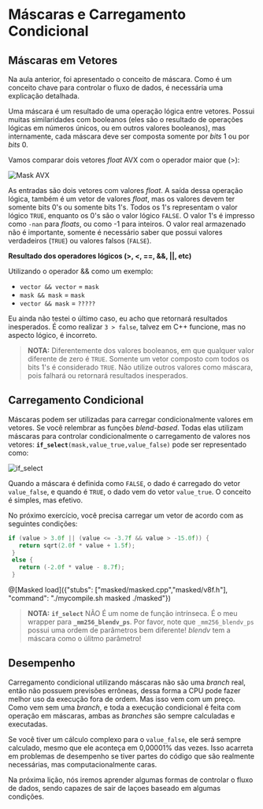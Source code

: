 # Máscaras e Carregamento Condicional

## Máscaras em Vetores

Na aula anterior, foi apresentado o conceito de máscara. Como é um conceito chave para controlar o fluxo de dados, é necessária uma explicação detalhada.

Uma máscara é um resultado de uma operação lógica entre vetores. Possui muitas similaridades com booleanos (eles são o resultado de operações lógicas em números únicos, ou em outros valores booleanos), mas internamente, cada máscara deve ser composta somente por _bits_ 1 ou por _bits_ 0.

Vamos comparar dois vetores _float_ AVX com o operador maior que (>):

![Mask AVX](/images/mask.png)

As entradas são dois vetores com valores _float_. A saída dessa operação lógica, também é um vetor de valores _float_, mas os valores devem ter somente bits 0's ou somente bits 1's. Todos os 1's representam o valor lógico `TRUE`, enquanto os 0's são o valor lógico `FALSE`. O valor 1's é impresso como `-nan` para _floats_, ou como -1 para inteiros. O valor real armazenado não é importante, somente é necessário saber que possui valores verdadeiros (`TRUE`) ou valores falsos (`FALSE`).

**Resultado dos operadores lógicos (>, <, ==, &&, ||, etc)**

Utilizando o operador && como um exemplo:

- `vector && vector` = `mask`
- `mask && mask` = `mask`
- `vector && mask` = `?????` 

Eu ainda não testei o último caso, eu acho que retornará resultados inesperados. É como realizar `3 > false`, talvez em C++ funcione, mas no aspecto lógico, é incorreto.

>**NOTA:** Diferentemente dos valores booleanos, em que qualquer valor diferente de zero é `TRUE`. Somente um vetor composto com todos os bits 1's é considerado `TRUE`. Não utilize outros valores como máscara, pois falhará ou retornará resultados inesperados.

## Carregamento Condicional

Máscaras podem ser utilizadas para carregar condicionalmente valores em vetores. Se você relembrar as funções _blend-based_. Todas elas utilizam máscaras para controlar condicionalmente o carregamento de valores nos vetores:
**`if_select`**`(mask,value_true,value_false)` pode ser representado como:

![if_select](/images/ifselect.png)

Quando a máscara é definida como `FALSE`, o dado é carregado do vetor `value_false`, e quando é `TRUE`, o dado vem do vetor `value_true`. O conceito é simples, mas efetivo.

No próximo exercício, você precisa carregar um vetor de acordo com as seguintes condições:
```cpp
if (value > 3.0f || (value <= -3.7f && value > -15.0f)) {
   return sqrt(2.0f * value + 1.5f);
 }
 else {
   return (-2.0f * value - 8.7f);
 }
```
@[Masked load]({"stubs": ["masked/masked.cpp","masked/v8f.h"], "command": "./mycompile.sh masked ./masked"})


>**NOTA:** **`if_select`** NÃO É um nome de função intrínseca. É o meu wrapper para **`_mm256_blendv_ps`**. Por favor, note que `_mm256_blendv_ps` possui uma ordem de parâmetros bem diferente! _blendv_ tem a máscara como o úlitmo parâmetro!

## Desempenho

Carregamento condicional utilizando máscaras não são uma _branch_ real, então não possuem previsões errôneas, dessa forma a CPU pode fazer melhor uso da execução fora de ordem. Mas isso vem com um preço. Como vem sem uma _branch_, e toda a execução condicional é feita com operação em máscaras, ambas as _branches_ são sempre calculadas e executadas.

Se você tiver um cálculo complexo para o `value_false`, ele será sempre calculado, mesmo que ele aconteça em 0,00001% das vezes. Isso acarreta em problemas de desempenho se tiver partes do código que são realmente necessárias, mas computacionalmente caras.

Na próxima lição, nós iremos aprender algumas formas de controlar o fluxo de dados, sendo capazes de sair de laçoes baseado em algumas condições.
